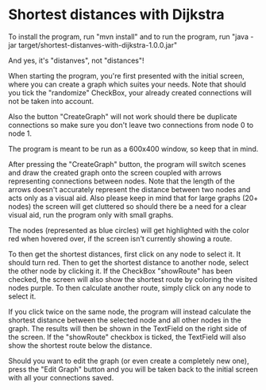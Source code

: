 # Shortest distances with Dijkstra


To install the program, run "mvn install" and to run the program, run "java -jar target/shortest-distanves-with-dijkstra-1.0.0.jar"

And yes, it's "distanves", not "distances"!

When starting the program, you're first presented with the initial screen, where you can create a graph which suites your needs.
Note that should you tick the "randomize" CheckBox, your already created connections will not be taken into account.

Also the button "CreateGraph" will not work should there be duplicate connections so make sure you don't leave two connections from node 0 to node 1.

The program is meant to be run as a 600x400 window, so keep that in mind.

After pressing the "CreateGraph" button, the program will switch scenes and draw the created graph onto the screen coupled with arrows representing connections between nodes. Note that the length of the arrows doesn't accurately represent the distance between two nodes and acts only as a visual aid. Also please keep in mind that for large graphs (20+ nodes) the screen will get cluttered so should there be a need for a clear visual aid, run the program only with small graphs.

The nodes (represented as blue circles) will get highlighted with the color red when hovered over, if the screen isn't currently showing a route.

To then get the shortest distances, first click on any node to select it. It should turn red. Then to get the shortest distance to another node, select the other node by clicking it. If the CheckBox "showRoute" has been checked, the screen will also show the shortest route by coloring the visited nodes purple. To then calculate another route, simply click on any node to select it.

If you click twice on the same node, the program will instead calculate the shortest distance between the selected node and all other nodes in the graph. The results will then be shown in the TextField on the right side of the screen. If the "showRoute" checkbox is ticked, the TextField will also show the shortest route below the distance.

Should you want to edit the graph (or even create a completely new one), press the "Edit Graph" button and you will be taken back to the initial screen with all your connections saved.

